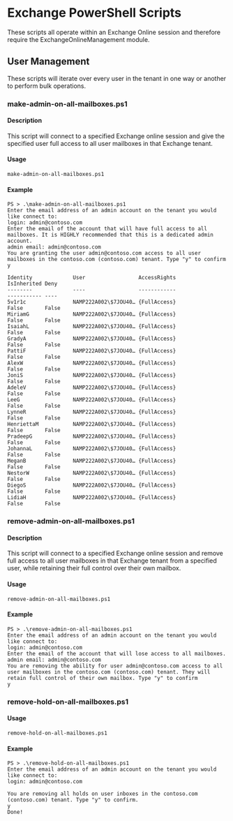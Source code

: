 # Exchange PowerShell Scripts

These scripts all operate within an Exchange Online session and therefore require the ExchangeOnlineManagement module.

## User Management

These scripts will iterate over every user in the tenant in one way or another to perform bulk operations.

### make-admin-on-all-mailboxes.ps1

#### Description

This script will connect to a specified Exchange online session and give the specified user full access to all user mailboxes in that Exchange tenant.

#### Usage

```make-admin-on-all-mailboxes.ps1```

#### Example

```
PS > .\make-admin-on-all-mailboxes.ps1
Enter the email address of an admin account on the tenant you would like connect to:
login: admin@contoso.com
Enter the email of the account that will have full access to all mailboxes. It is HIGHLY recommended that this is a dedicated admin account.
admin email: admin@contoso.com
You are granting the user admin@contoso.com access to all user mailboxes in the contoso.com (contoso.com) tenant. Type "y" to confirm
y

Identity             User                 AccessRights                                                                                                                                                                                IsInherited Deny
--------             ----                 ------------                                                                                                                                                                                ----------- ----
5v1r1c               NAMP222A002\$7JOU40… {FullAccess}                                                                                                                                                                                False       False
MiriamG              NAMP222A002\$7JOU40… {FullAccess}                                                                                                                                                                                False       False
IsaiahL              NAMP222A002\$7JOU40… {FullAccess}                                                                                                                                                                                False       False
GradyA               NAMP222A002\$7JOU40… {FullAccess}                                                                                                                                                                                False       False
PattiF               NAMP222A002\$7JOU40… {FullAccess}                                                                                                                                                                                False       False
AlexW                NAMP222A002\$7JOU40… {FullAccess}                                                                                                                                                                                False       False
JoniS                NAMP222A002\$7JOU40… {FullAccess}                                                                                                                                                                                False       False
AdeleV               NAMP222A002\$7JOU40… {FullAccess}                                                                                                                                                                                False       False
LeeG                 NAMP222A002\$7JOU40… {FullAccess}                                                                                                                                                                                False       False
LynneR               NAMP222A002\$7JOU40… {FullAccess}                                                                                                                                                                                False       False
HenriettaM           NAMP222A002\$7JOU40… {FullAccess}                                                                                                                                                                                False       False
PradeepG             NAMP222A002\$7JOU40… {FullAccess}                                                                                                                                                                                False       False
JohannaL             NAMP222A002\$7JOU40… {FullAccess}                                                                                                                                                                                False       False
MeganB               NAMP222A002\$7JOU40… {FullAccess}                                                                                                                                                                                False       False
NestorW              NAMP222A002\$7JOU40… {FullAccess}                                                                                                                                                                                False       False
DiegoS               NAMP222A002\$7JOU40… {FullAccess}                                                                                                                                                                                False       False
LidiaH               NAMP222A002\$7JOU40… {FullAccess}                                                                                                                                                                                False       False
```

### remove-admin-on-all-mailboxes.ps1

#### Description

This script will connect to a specified Exchange online session and remove full access to all user mailboxes in that Exchange tenant from a specified user, while retaining their full control over their own mailbox.

#### Usage

```remove-admin-on-all-mailboxes.ps1```

#### Example

```
PS > .\remove-admin-on-all-mailboxes.ps1
Enter the email address of an admin account on the tenant you would like connect to:
login: admin@contoso.com
Enter the email of the account that will lose access to all mailboxes.
admin email: admin@contoso.com
You are removing the ability for user admin@contoso.com access to all user mailboxes in the contoso.com (contoso.com) tenant. They will retain full control of their own mailbox. Type "y" to confirm
y
```

### remove-hold-on-all-mailboxes.ps1

#### Usage

```remove-hold-on-all-mailboxes.ps1```

#### Example

```
PS > .\remove-hold-on-all-mailboxes.ps1
Enter the email address of an admin account on the tenant you would like connect to:
login: admin@contoso.com

You are removing all holds on user inboxes in the contoso.com (contoso.com) tenant. Type "y" to confirm.
y
Done!
```